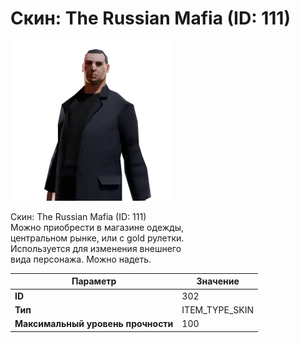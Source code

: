 # Скин: The Russian Mafia (ID: 111)

![Item Image](../img/302.webp?raw=true)

Скин: The Russian Mafia (ID: 111)<br>Можно приобрести в магазине одежды,<br>центральном рынке, или с gold рулетки.<br>Используется для изменения внешнего<br>вида персонажа. Можно надеть.


| Параметр | Значение |
|----------|----------|
| **ID** | 302 |
| **Тип** | ITEM_TYPE_SKIN |
| **Максимальный уровень прочности** | 100 |

